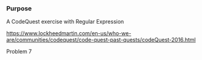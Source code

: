 ### Purpose

A CodeQuest exercise with Regular Expression

https://www.lockheedmartin.com/en-us/who-we-are/communities/codequest/code-quest-past-quests/codeQuest-2016.html

Problem 7


